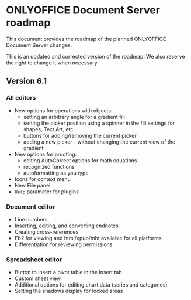 # ONLYOFFICE Document Server roadmap

This document provides the roadmap of the planned ONLYOFFICE Document Server changes.

This is an updated and corrected version of the roadmap.
We also reserve the right to change it when necessary.

## Version 6.1

### All editors

* New options for operations with objects: 
  - setting an arbitrary angle for a gradient fill
  - setting the picker position using a spinner in the fill settings for shapes, Text Art, etc; 
  - buttons for adding/removing the current picker
  - adding a new picker - without changing the current view of the gradient
* New options for proofing: 
  - editing AutoCorrect options for math equations
  - recognized functions
  - autoformatting as you type
* Icons for context menu
* New File panel
* `Help` parameter for plugins

### Document editor

* Line numbers
* Inserting, editing, and converting endnotes
* Creating cross-references
* Fb2 for viewing and html/epub/mht available for all platforms
* Differentiation for reviewing permissions

### Spreadsheet editor

* Button to insert a pivot table in the Insert tab
* Custom sheet view
* Additional options for editing chart data (series and categories)
* Setting the shadows display for locked areas
